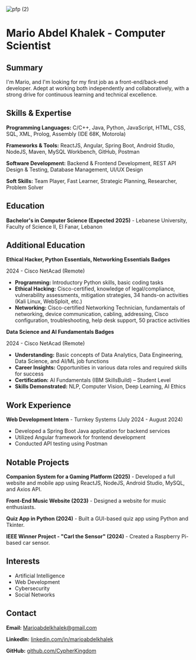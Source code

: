 ![pfp (2)](https://github.com/user-attachments/assets/609fc58e-833a-4eb1-895e-94095d8a6583)

# Mario Abdel Khalek - Computer Scientist

## Summary

I'm Mario, and I'm looking for my first job as a front-end/back-end developer. Adept at working both independently and collaboratively, with a strong drive for continuous learning and technical excellence.

## Skills & Expertise

**Programming Languages:** C/C++, Java, Python, JavaScript, HTML, CSS, SQL, XML, Prolog, Assembly (IDE 68K, Motorola)

**Frameworks & Tools:** ReactJS, Angular, Spring Boot, Android Studio, NodeJS, Maven, MySQL Workbench, GitHub, Postman

**Software Development:** Backend & Frontend Development, REST API Design & Testing, Database Management, UI/UX Design

**Soft Skills:** Team Player, Fast Learner, Strategic Planning, Researcher, Problem Solver

## Education

**Bachelor's in Computer Science (Expected 2025)** - Lebanese University, Faculty of Science II, El Fanar, Lebanon

## Additional Education

**Ethical Hacker, Python Essentials, Networking Essentials Badges**

2024 - Cisco NetAcad (Remote)

- **Programming:** Introductory Python skills, basic coding tasks
- **Ethical Hacking:** Cisco-certified, knowledge of legal/compliance, vulnerability assessments, mitigation strategies, 34 hands-on activities (Kali Linux, WebSploit, etc.)
- **Networking:** Cisco-certified Networking Technician, fundamentals of networking, device communication, cabling, addressing, Cisco configuration, troubleshooting, help desk support, 50 practice activities

**Data Science and AI Fundamentals Badges**

2024 - Cisco NetAcad (Remote)

- **Understanding:** Basic concepts of Data Analytics, Data Engineering, Data Science, and AI/ML job functions
- **Career Insights:** Opportunities in various data roles and required skills for success
- **Certification:** AI Fundamentals (IBM SkillsBuild) – Student Level
- **Skills Demonstrated:** NLP, Computer Vision, Deep Learning, AI Ethics

## Work Experience

**Web Development Intern** - Turnkey Systems (July 2024 - August 2024)

- Developed a Spring Boot Java application for backend services
- Utilized Angular framework for frontend development
- Conducted API testing using Postman

## Notable Projects

**Companion System for a Gaming Platform (2025)** - Developed a full website and mobile app using ReactJS, NodeJS, Android Studio, MySQL, and Axios API.

**Front-End Music Website (2023)** - Designed a website for music enthusiasts.

**Quiz App in Python (2024)** - Built a GUI-based quiz app using Python and Tkinter.

**IEEE Winner Project - "Carl the Sensor" (2024)** - Created a Raspberry Pi-based car sensor.

## Interests

- Artificial Intelligence
- Web Development
- Cybersecurity
- Social Networks

## Contact

**Email:** [Marioabdelkhalek@gmail.com](mailto:Marioabdelkhalek@gmail.com)

**LinkedIn:** [linkedin.com/in/marioabdelkhalek](https://linkedin.com/in/marioabdelkhalek)

**GitHub:** [github.com/CypherKingdom](https://github.com/CypherKingdom)
